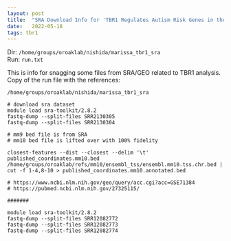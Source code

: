 ```yaml
---
layout: post
title:  "SRA Download Info for 'TBR1 Regulates Autism Risk Genes in the Developing Neocortex'"
date:   2022-05-18
tags: tbr1
---
```


Dir: `/home/groups/oroaklab/nishida/marissa_tbr1_sra`
<br>Run: `run.txt`

This is info for snagging some files from SRA/GEO related to TBR1 analysis. Copy of the run file with the references:
```
/home/groups/oroaklab/nishida/marissa_tbr1_sra

# download sra dataset
module load sra-toolkit/2.8.2
fastq-dump --split-files SRR2130305
fastq-dump --split-files SRR2130304

# mm9 bed file is from SRA
# mm10 bed file is lifted over with 100% fidelity

closest-features --dist --closest --delim '\t' published_coordinates.mm10.bed /home/groups/oroaklab/refs/mm10/ensembl_tss/ensembl.mm10.tss.chr.bed | cut -f 1-4,8-10 > published_coordinates.mm10.annotated.bed

# https://www.ncbi.nlm.nih.gov/geo/query/acc.cgi?acc=GSE71384
# https://pubmed.ncbi.nlm.nih.gov/27325115/

#######

module load sra-toolkit/2.8.2
fastq-dump --split-files SRR12082772
fastq-dump --split-files SRR12082773
fastq-dump --split-files SRR12082774
```
